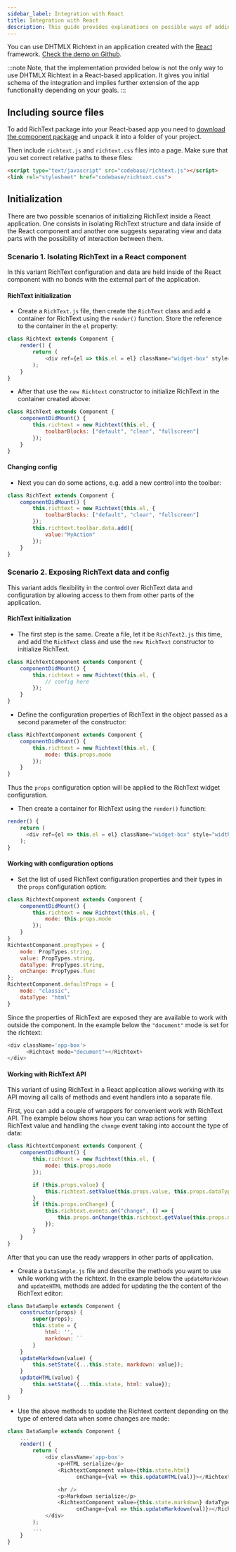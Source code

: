 ```yaml
---
sidebar_label: Integration with React
title: Integration with React
description: This guide provides explanations on possible ways of adding and initializing DHTMLX Rich Text Editor in React-based web apps.
---
```


You can use DHTMLX Richtext in an application created with the [React](https://reactjs.org/) framework. [Check the demo on Github](https://github.com/DHTMLX/react-widgets).

:::note
Note, that the implementation provided below is not the only way to use DHTMLX Richtext in a React-based application. It gives you initial schema of the integration and implies further 
extension of the app functionality depending on your goals.
:::

## Including source files

To add RichText package into your React-based app you need to [download the component package](https://dhtmlx.com/docs/products/dhtmlxRichText/download.shtml) and unpack it into a folder of your project.

Then include `richtext.js` and `richtext.css` files into a page. 
Make sure that you set correct relative paths to these files:

~~~html title="index.html"
<script type="text/javascript" src="codebase/richtext.js"></script>  
<link rel="stylesheet" href="codebase/richtext.css">
~~~

## Initialization

There are two possible scenarios of initializing RichText inside a React application. One consists in isolating RichText structure and data inside of the React component and another one suggests 
separating view and data parts with the possibility of interaction between them.

### Scenario 1. Isolating RichText in a React component

In this variant RichText configuration and data are held inside of the React component with no bonds with the external part of the application. 

#### RichText initialization

- Create a `RichText.js` file, then create the `RichText` class and add a container for RichText using the `render()` function. Store the reference to the container in the `el` property:

~~~js title="RichText.js"
class Richtext extends Component {
    render() {
        return (
            <div ref={el => this.el = el} className="widget-box" style="width:800,height:400;"></div>
        );
    }
}
~~~

- After that use the `new Richtext` constructor to initialize RichText in the container created above: 

~~~js title="RichText.js"
class RichText extends Component {
    componentDidMount() {
        this.richtext = new Richtext(this.el, {
            toolbarBlocks: ["default", "clear", "fullscreen"]
        });
    }
}
~~~


#### Changing config

- Next you can do some actions, e.g. add a new control into the toolbar:

~~~js title="RichText.js"
class RichText extends Component {
    componentDidMount() {
        this.richtext = new Richtext(this.el, {
            toolbarBlocks: ["default", "clear", "fullscreen"]
        });
        this.richtext.toolbar.data.add({
            value:"MyAction"
        });
    }
}
~~~


### Scenario 2. Exposing RichText data and config 

This variant adds flexibility in the control over RichText data and configuration by allowing access to them from other parts of the application.

#### RichText initialization

- The first step is the same. Create a file, let it be `RichText2.js` this time, and add the `RichText` class and use the `new RichText` constructor to initialize RichText.

~~~js title="RichText2.js"
class RichTextComponent extends Component {
    componentDidMount() {
        this.richtext = new Richtext(this.el, {
            // config here
        });
    }  
}
~~~

- Define the configuration properties of RichText in the object passed as a second parameter of the constructor:

~~~js
class RichTextComponent extends Component {
    componentDidMount() {
        this.richtext = new Richtext(this.el, {
            mode: this.props.mode
        });
    }
}
~~~

Thus the `props` configuration option will be applied to the RichText widget configuration.

- Then create a container for RichText using the `render()` function:

~~~js title="RichText2.js"
render() {
	return (
      <div ref={el => this.el = el} className="widget-box" style="width:800,height:400;"></div>
    );
}
~~~

#### Working with configuration options

- Set the list of used RichText configuration properties and their types in the `props` configuration option:

~~~js title="RichText2.js"
class RichtextComponent extends Component {
    componentDidMount() {
        this.richtext = new Richtext(this.el, {
            mode: this.props.mode
        });
    }
}
RichtextComponent.propTypes = {
    mode: PropTypes.string,
    value: PropTypes.string,
    dataType: PropTypes.string,
    onChange: PropTypes.func
};
RichtextComponent.defaultProps = {
    mode: "classic",
    dataType: "html"
}
~~~

Since the properties of RichText are exposed they are available to work with outside the component. In the example below the `"document"` mode is set for the richtext:

~~~js title="BasicSample.js"
<div className='app-box'>
	  <Richtext mode="document"></Richtext>
</div>
~~~


#### Working with RichText API

This variant of using RichText in a React application allows working with its API moving all calls of methods and event handlers into a separate file. 

First, you can add a couple of wrappers for convenient work with RichText API. The example below shows how you can wrap actions for setting RichText value and handling the `change` event taking into account the type of data:

~~~js title="RichText2.js"
class RichtextComponent extends Component {
    componentDidMount() {
        this.richtext = new Richtext(this.el, {
            mode: this.props.mode
        });

        if (this.props.value) {
            this.richtext.setValue(this.props.value, this.props.dataType);
        }
        if (this.props.onChange) {
            this.richtext.events.on("change", () => {
                this.props.onChange(this.richtext.getValue(this.props.dataType));
            });
        }
    }
}
~~~

After that you can use the ready wrappers in other parts of application. 

- Create a `DataSample.js` file and describe the methods you want to use while working with the richtext. In the example below the `updateMarkdown` and `updateHTML` methods are added for updating the the content of the RichText editor:

~~~js title="DataSample.js"
class DataSample extends Component {
    constructor(props) {
        super(props);
        this.state = {
            html: '',
            markdown: ``
        }
    }
    updateMarkdown(value) {
        this.setState({...this.state, markdown: value});
    }
    updateHTML(value) {
        this.setState({...this.state, html: value});
    }
}
~~~

- Use the above methods to update the Richtext content depending on the type of entered data when some changes are made:

~~~js title="DataSample.js"
class DataSample extends Component {
    ...   
    render() {
        return (
            <div className='app-box'>
                <p>HTML serialize</p>
                <RichtextComponent value={this.state.html} 
        	          onChange={val => this.updateHTML(val)}></RichtextComponent>

                <hr />
                <p>Markdown serialize</p>
                <RichtextComponent value={this.state.markdown} dataType="markdown" 
        	          onChange={val => this.updateMarkdown(val)}></RichtextComponent>
            </div>
        );
        ...
    }
}
~~~


